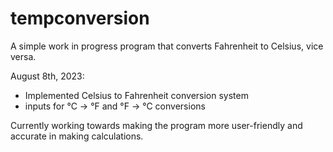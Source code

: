 # tempconversion
A simple work in progress program that converts Fahrenheit to Celsius, vice versa.

August 8th, 2023: 
- Implemented Celsius to Fahrenheit conversion system
- inputs for °C -> °F and °F -> °C conversions

Currently working towards making the program more user-friendly and accurate in making calculations. 

